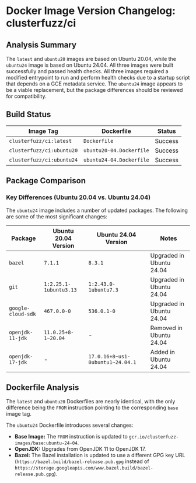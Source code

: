 # Docker Image Version Changelog: clusterfuzz/ci


## Analysis Summary

The `latest` and `ubuntu20` images are based on Ubuntu 20.04, while the `ubuntu24` image is based on Ubuntu 24.04. All three images were built successfully and passed health checks. All three images required a modified entrypoint to run and perform health checks due to a startup script that depends on a GCE metadata service. The `ubuntu24` image appears to be a viable replacement, but the package differences should be reviewed for compatibility.

## Build Status

| Image Tag                       | Dockerfile               | Status  |
| ------------------------------- | ------------------------ | ------- |
| `clusterfuzz/ci:latest`  | `Dockerfile`             | Success |
| `clusterfuzz/ci:ubuntu20`| `ubuntu20-04.Dockerfile` | Success |
| `clusterfuzz/ci:ubuntu24`| `ubuntu24-04.Dockerfile` | Success |

## Package Comparison

### Key Differences (Ubuntu 20.04 vs. Ubuntu 24.04)

The `ubuntu24` image includes a number of updated packages. The following are some of the most significant changes:

| Package                 | Ubuntu 20.04 Version | Ubuntu 24.04 Version | Notes                               |
| ----------------------- | -------------------- | -------------------- | ----------------------------------- |
| `bazel`                 | `7.1.1`              | `8.3.1`              | Upgraded in Ubuntu 24.04            |
| `git`                   | `1:2.25.1-1ubuntu3.13` | `1:2.43.0-1ubuntu7.3` | Upgraded in Ubuntu 24.04            |
| `google-cloud-sdk`      | `467.0.0-0`          | `536.0.1-0`          | Upgraded in Ubuntu 24.04            |
| `openjdk-11-jdk`        | `11.0.25+8-1~20.04`  | -                    | Removed in Ubuntu 24.04             |
| `openjdk-17-jdk`        | -                    | `17.0.16+8~us1-0ubuntu1~24.04.1` | Added in Ubuntu 24.04               |

## Dockerfile Analysis

The `latest` and `ubuntu20` Dockerfiles are nearly identical, with the only difference being the `FROM` instruction pointing to the corresponding `base` image tag.

The `ubuntu24` Dockerfile introduces several changes:
*   **Base Image:** The `FROM` instruction is updated to `gcr.io/clusterfuzz-images/base:ubuntu-24-04`.
*   **OpenJDK:** Upgrades from OpenJDK 11 to OpenJDK 17.
*   **Bazel:** The Bazel installation is updated to use a different GPG key URL (`https://bazel.build/bazel-release.pub.gpg` instead of `https://storage.googleapis.com/www.bazel.build/bazel-release.pub.gpg`).
